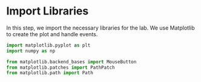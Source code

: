 # Import Libraries

In this step, we import the necessary libraries for the lab. We use Matplotlib to create the plot and handle events.

```python
import matplotlib.pyplot as plt
import numpy as np

from matplotlib.backend_bases import MouseButton
from matplotlib.patches import PathPatch
from matplotlib.path import Path
```
